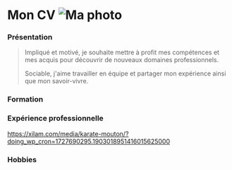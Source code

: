 # Mon CV ![Ma photo](https://images.pexels.com/photos/771742/pexels-photo-771742.jpeg?auto=compress&cs=tinysrgb&dpr=1&w=500)

### Présentation
> Impliqué et motivé, je souhaite mettre à profit mes compétences et mes acquis pour découvrir de nouveaux domaines professionnels.
>
> Sociable, j'aime travailler en équipe et partager mon expérience ainsi que mon savoir-vivre.

### Formation



### Expérience professionnelle
https://xilam.com/media/karate-mouton/?doing_wp_cron=1727690295.1903018951416015625000

### Hobbies
